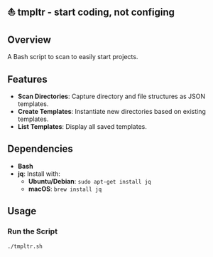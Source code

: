 ## :sailboat: tmpltr - start coding, not configing

## Overview

A Bash script to scan to easily start projects.

## Features

- **Scan Directories**: Capture directory and file structures as JSON templates.
- **Create Templates**: Instantiate new directories based on existing templates.
- **List Templates**: Display all saved templates.

## Dependencies

- **Bash**
- **jq**: Install with:
  - **Ubuntu/Debian**: `sudo apt-get install jq`
  - **macOS**: `brew install jq`

## Usage

### Run the Script

```bash
./tmpltr.sh
